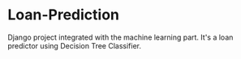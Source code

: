 # Loan-Prediction
Django project integrated with the machine learning part. It's a loan predictor using Decision Tree Classifier.
